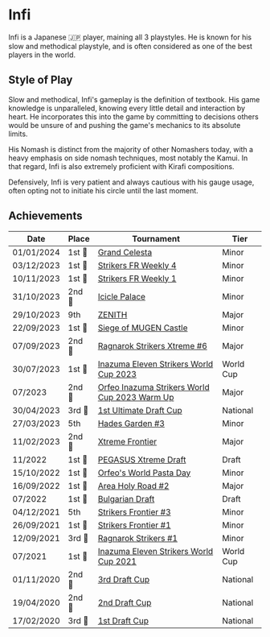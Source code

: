 # Infi

Infi is a Japanese :jp: player, maining all 3 playstyles. 
He is known for his slow and methodical playstyle, and is often considered as one of the best players in the world. 

## Style of Play

Slow and methodical, Infi's gameplay is the definition of textbook. His game knowledge is unparalleled, knowing every little detail and interaction by heart. 
He incorporates this into the game by committing to decisions others would be unsure of and
pushing the game's mechanics to its absolute limits.

His Nomash is distinct from the majority of other Nomashers today, with a heavy emphasis on 
side nomash techniques, most notably the Kamui. In that regard, Infi is also extremely proficient with Kirafi compositions.

Defensively, Infi is very patient and always cautious with his gauge usage, often opting not
to initiate his circle until the last moment.

## Achievements

| Date | Place | Tournament | Tier |
| - | - | - | - |
| 01/01/2024 |1st :1st_place_medal: | [Grand Celesta](../../tournaments/misc/grandcelesta.md) | Minor |
| 03/12/2023 |1st :1st_place_medal:|[Strikers FR Weekly 4](../../tournaments/weeklies/weekly4.md) | Minor |
| 10/11/2023 |1st :1st_place_medal:| [Strikers FR Weekly 1](../../tournaments/weeklies/weekly1.md) | Minor |
| 31/10/2023 |2nd :2nd_place_medal:| [Icicle Palace](../../tournaments/misc/icicle.md) | Minor |
| 29/10/2023 | 9th | [ZENITH](../../tournaments/misc/zenith1.md) | Major |
| 22/09/2023 |1st :1st_place_medal: | [Siege of MUGEN Castle](../../tournaments/misc/mugen.md) | Minor |
| 07/09/2023 |2nd :2nd_place_medal: | [Ragnarok Strikers Xtreme #6](../../tournaments/ragna/ragnax6.md) | Major |
| 30/07/2023 |1st :1st_place_medal: | [Inazuma Eleven Strikers World Cup 2023](../../tournaments/worldcup23.md) | World Cup |
| 07/2023 |2nd :2nd_place_medal: | [Orfeo Inazuma Strikers World Cup 2023 Warm Up](../../tournaments/misc/orfeowc.md) | Major |
| 30/04/2023 | 3rd :3rd_place_medal: | [1st Ultimate Draft Cup](../../tournaments/jpdraft/jpudraft1.md) | National |
| 27/03/2023 | 5th | [Hades Garden #3](../../tournaments/hg/hg3.md) | Minor |
| 11/02/2023 |2nd :2nd_place_medal: | [Xtreme Frontier](../../tournaments/sf/xf.md) | Major |
| 11/2022 |1st :1st_place_medal: | [PEGASUS Xtreme Draft](../../tournaments/draft/pegasusdraft.md) | Draft | 
| 15/10/2022 |1st :1st_place_medal: | [Orfeo's World Pasta Day](../../tournaments/misc/orfeopasta.md) | Minor |
| 16/09/2022 |1st :1st_place_medal: | [Area Holy Road #2](../../tournaments/misc/holyroad2.md) | Major |
| 07/2022 |1st :1st_place_medal: | [Bulgarian Draft](../../tournaments/draft/bgdraft.md) | Draft |
| 04/12/2021 | 5th | [Strikers Frontier #3](../../tournaments/sf/sf3.md) | Minor |
| 26/09/2021 |1st :1st_place_medal: | [Strikers Frontier #1](../../tournaments/sf/sf1.md) | Minor |
| 12/09/2021 |3rd :3rd_place_medal: | [Ragnarok Strikers #1](../../tournaments/ragna/ragna1.md) | Minor |
| 07/2021 |1st :1st_place_medal: | [Inazuma Eleven Strikers World Cup 2021](../../tournaments/worldcup21.md) | World Cup |
| 01/11/2020 | 2nd :2nd_place_medal: | [3rd Draft Cup](../../tournaments/jpdraft/jpdraft3.md) | National |
| 19/04/2020 | 2nd :2nd_place_medal: | [2nd Draft Cup](../../tournaments/jpdraft/jpdraft2.md) | National |
| 17/02/2020 | 3rd :3rd_place_medal: | [1st Draft Cup](../../tournaments/jpdraft/jpdraft1.md) | National |